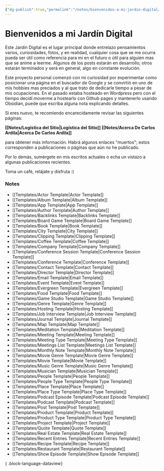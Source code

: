 ```yaml
---
{"dg-publish":true,"permalink":"/notes/bienvenidos-a-mi-jardin-digital/","tags":["page","gardenEntry","gardenEntry","gardenEntry","gardenEntry"],"created":"2025-03-10T08:08:23.222-05:00","updated":"2025-03-10T17:48:21.124-05:00"}
---
```


# Bienvenidos a mi Jardín Digital

Este Jardín Digital es el lugar principal donde entrelazo pensamientos varios, curiosidades, fotos, y en realidad, cualquier cosa que se me ocurra pueda ser útil como referencia para mi en el futuro o útil para alguien mas que se anime a leerme. Algunos de los posts estarán en desarrollo; otros estarán terminados y será en general, algo en constante evolución.

Este proyecto personal comenzó con mi curiosidad por experimentar como posicionar una página en el buscador de Google y se convirtió en uno de mis hobbies mas preciados y al que trato de dedicarle tiempo a pesar de mis ocupaciones. En el pasado estaba hosteado en Wordpress pero con el tiempo decidí moverme a hostearlo con Github pages y mantenerlo usando Obsidian, puede que escriba alguna nota explicando detalles.

Si eres nuevo, te recomiendo encarecidamente revisar las siguientes páginas:

**[[Notes/Logística del Sitio\|Logística del Sitio]]**
**[[Notes/Acerca De Carlos Ardila\|Acerca De Carlos Ardila]]** 

para obtener más información. Habrá algunos enlaces "muertos"; estos corresponden a publicaciones o páginas que aún no he publicado.

Por lo demás, sumérgete en mis escritos actuales o echa un vistazo a algunas publicaciones recientes.

Toma un café, relájate y disfruta :)

### Notes

- [[Templates/Actor Template\|Actor Template]]
- [[Templates/Album Template\|Album Template]]
- [[Templates/App Template\|App Template]]
- [[Templates/Author Template\|Author Template]]
- [[Templates/Backlinks Template\|Backlinks Template]]
- [[Templates/Board Game Template\|Board Game Template]]
- [[Templates/Book Template\|Book Template]]
- [[Templates/City Template\|City Template]]
- [[Templates/Clipping Template\|Clipping Template]]
- [[Templates/Coffee Template\|Coffee Template]]
- [[Templates/Company Template\|Company Template]]
- [[Templates/Conference Session Template\|Conference Session Template]]
- [[Templates/Conference Template\|Conference Template]]
- [[Templates/Contact Template\|Contact Template]]
- [[Templates/Director Template\|Director Template]]
- [[Templates/Email Template\|Email Template]]
- [[Templates/Event Template\|Event Template]]
- [[Templates/Evergreen Template\|Evergreen Template]]
- [[Templates/Food Template\|Food Template]]
- [[Templates/Game Studio Template\|Game Studio Template]]
- [[Templates/Genre Template\|Genre Template]]
- [[Templates/Hosting Template\|Hosting Template]]
- [[Templates/Job Interview Template\|Job Interview Template]]
- [[Templates/Journal Template\|Journal Template]]
- [[Templates/Map Template\|Map Template]]
- [[Templates/Meditation Template\|Meditation Template]]
- [[Templates/Meeting Template\|Meeting Template]]
- [[Templates/Meeting Type Template\|Meeting Type Template]]
- [[Templates/Meetings List Template\|Meetings List Template]]
- [[Templates/Monthly Note Template\|Monthly Note Template]]
- [[Templates/Movie Genre Template\|Movie Genre Template]]
- [[Templates/Movie Template\|Movie Template]]
- [[Templates/Music Genre Template\|Music Genre Template]]
- [[Templates/Musician Template\|Musician Template]]
- [[Templates/People Template\|People Template]]
- [[Templates/People Type Template\|People Type Template]]
- [[Templates/Place Template\|Place Template]]
- [[Templates/Place Type Template\|Place Type Template]]
- [[Templates/Podcast Episode Template\|Podcast Episode Template]]
- [[Templates/Podcast Template\|Podcast Template]]
- [[Templates/Post Template\|Post Template]]
- [[Templates/Product Template\|Product Template]]
- [[Templates/Product Type Template\|Product Type Template]]
- [[Templates/Project Template\|Project Template]]
- [[Templates/Quote Template\|Quote Template]]
- [[Templates/Real Estate Template\|Real Estate Template]]
- [[Templates/Recent Entries Template\|Recent Entries Template]]
- [[Templates/Recipe Template\|Recipe Template]]
- [[Templates/Restaurant Template\|Restaurant Template]]
- [[Templates/Show Episode Template\|Show Episode Template]]

{ .block-language-dataview}